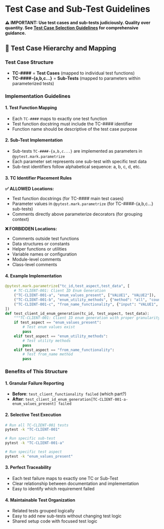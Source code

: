 # Test Case and Sub-Test Guidelines

**⚠️ IMPORTANT: Use test cases and sub-tests judiciously. Quality over quantity. See [Test Case Selection Guidelines](TEST-CASE-SELECTION-GUIDELINES.md) for comprehensive guidance.**

## 🧪 Test Case Hierarchy and Mapping

### Test Case Structure
- **TC-####** = **Test Cases** (mapped to individual test functions)
- **TC-####-{a,b,c...}** = **Sub-Tests** (mapped to parameters within parameterized tests)

### Implementation Guidelines

#### 1. Test Function Mapping
- Each `TC-####` maps to exactly one test function
- Test function docstring must include the TC-#### identifier
- Function name should be descriptive of the test case purpose

#### 2. Sub-Test Implementation
- Sub-tests `TC-####-{a,b,c...}` are implemented as parameters in `@pytest.mark.parametrize`
- Each parameter set represents one sub-test with specific test data
- Sub-test identifiers follow alphabetical sequence: a, b, c, d, etc.

#### 3. TC Identifier Placement Rules
**✅ ALLOWED Locations:**
- Test function docstrings (for TC-#### main test cases)
- Parameter values in `@pytest.mark.parametrize` (for TC-####-{a,b,c...} sub-tests)
- Comments directly above parameterize decorators (for grouping context)

**❌ FORBIDDEN Locations:**
- Comments outside test functions
- Data structures or constants
- Helper functions or utilities
- Variable names or configuration
- Module-level comments
- Class-level comments

#### 4. Example Implementation

```python
@pytest.mark.parametrize("tc_id,test_aspect,test_data", [
    # TC-CLIENT-001: Client ID Enum Generation
    ("TC-CLIENT-001-a", "enum_values_present", ["VALUE1", "VALUE2"]),
    ("TC-CLIENT-001-b", "enum_utility_methods", {"method": "all", "count": 5}),
    ("TC-CLIENT-001-c", "from_name_functionality", {"input": "VALUE1", "expected": "VALUE1"}),
])
def test_client_id_enum_generation(tc_id, test_aspect, test_data):
    """TC-CLIENT-001: Client ID enum generation with proper granularity."""
    if test_aspect == "enum_values_present":
        # Test enum values exist
        pass
    elif test_aspect == "enum_utility_methods":
        # Test utility methods
        pass
    elif test_aspect == "from_name_functionality":
        # Test from_name method
        pass
```

### Benefits of This Structure

#### 1. Granular Failure Reporting
- **Before**: `test_client_functionality failed` (which part?)
- **After**: `test_client_id_enum_generation[TC-CLIENT-001-a-enum_values_present] failed`

#### 2. Selective Test Execution
```bash
# Run all TC-CLIENT-001 tests
pytest -k "TC-CLIENT-001"

# Run specific sub-test
pytest -k "TC-CLIENT-001-a"

# Run specific test aspect
pytest -k "enum_values_present"
```

#### 3. Perfect Traceability
- Each test failure maps to exactly one TC or Sub-Test
- Clear relationship between documentation and implementation
- Easy to identify which requirement failed

#### 4. Maintainable Test Organization
- Related tests grouped logically
- Easy to add new sub-tests without changing test logic
- Shared setup code with focused test logic
